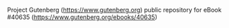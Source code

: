 Project Gutenberg (https://www.gutenberg.org) public repository for eBook #40635 (https://www.gutenberg.org/ebooks/40635)
